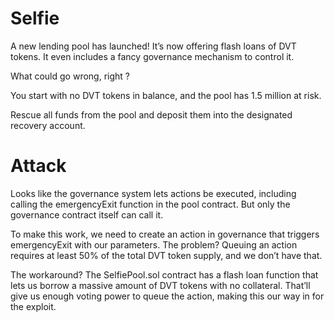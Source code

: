 # Selfie

A new lending pool has launched! It’s now offering flash loans of DVT tokens. It even includes a fancy governance mechanism to control it.

What could go wrong, right ?

You start with no DVT tokens in balance, and the pool has 1.5 million at risk.

Rescue all funds from the pool and deposit them into the designated recovery account.


# Attack

Looks like the governance system lets actions be executed, including calling the emergencyExit function in the pool contract. But only the governance contract itself can call it.

To make this work, we need to create an action in governance that triggers emergencyExit with our parameters. The problem? Queuing an action requires at least 50% of the total DVT token supply, and we don’t have that.

The workaround? The SelfiePool.sol contract has a flash loan function that lets us borrow a massive amount of DVT tokens with no collateral. That’ll give us enough voting power to queue the action, making this our way in for the exploit.